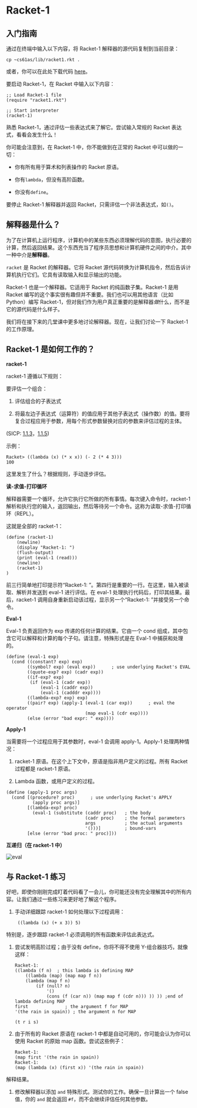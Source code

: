 # Racket-1

## 入门指南

通过在终端中输入以下内容，将 Racket-1 解释器的源代码复制到当前目录：

```
cp ~cs61as/lib/racket1.rkt . 
```

或者，你可以在此处下载代码 [here](http://inst.eecs.berkeley.edu/~cs61as/library/racket1.rkt)。

要启动 Racket-1，在 Racket 中输入以下内容：

```
;; Load Racket-1 file
(require "racket1.rkt")

;; Start interpreter
(racket-1) 
```

熟悉 Racket-1，通过评估一些表达式来了解它。尝试输入常规的 Racket 表达式，看看会发生什么！

你可能会注意到，在 Racket-1 中，你不能做到在正常的 Racket 中可以做的一切：

+   你有所有用于算术和列表操作的 Racket 原语。

+   你有`lambda`，但没有高阶函数。

+   你没有`define`。

要停止 Racket-1 解释器并返回 Racket，只需评估一个非法表达式，如`()`。

## 解释器是什么？

为了在计算机上运行程序，计算机中的某些东西必须理解代码的意图，执行必要的计算，然后返回结果。这个东西充当了程序员思想和计算机硬件之间的中介。其中一种中介是**解释器**。

`racket` 是 Racket 的解释器。它将 Racket 源代码转换为计算机指令，然后告诉计算机执行它们。它具有读取输入和显示输出的功能。

Racket-1 也是一个解释器。它适用于 Racket 的纯函数子集。Racket-1 是用 Racket 编写的这个事实很有趣但并不重要。我们也可以用其他语言（比如 Python）编写 Racket-1，但对我们作为用户真正重要的是解释器*做*什么，而不是它的源代码是什么样子。

我们将在接下来的几堂课中更多地讨论解释器。现在，让我们讨论一下 Racket-1 的工作原理。

## Racket-1 是如何工作的？

**racket-1**

racket-1 遵循以下规则：

要评估一个组合：

1.  评估组合的子表达式

1.  将最左边子表达式（运算符）的值应用于其他子表达式（操作数）的值。要将复合过程应用于参数，用每个形式参数替换对应的参数来评估过程的主体。

(SICP: [1.1.3](http://mitpress.mit.edu/sicp/full-text/book/book-Z-H-10.html#%_sec_1.1.3)，[1.1.5](http://mitpress.mit.edu/sicp/full-text/book/book-Z-H-10.html#%_sec_1.1.5))

示例：

```
Racket> ((lambda (x) (* x x)) (- 2 (* 4 3)))
100 
```

这里发生了什么？根据规则，手动逐步评估。

**读-求值-打印循环**

解释器需要一个循环，允许它执行它所做的所有事情。每次键入命令时，racket-1 解析和执行您的输入，返回输出，然后等待另一个命令。这称为读取-求值-打印循环（REPL）。

这就是全部的 racket-1：

```
(define (racket-1)
    (newline)
    (display "Racket-1: ")
    (flush-output)
    (print (eval-1 (read)))
    (newline)
    (racket-1)
) 
```

前三行简单地打印提示符“Racket-1: ”。第四行是重要的一行。在这里，输入被读取、解析并发送到 eval-1 进行评估。在 eval-1 处理执行代码后，打印其结果。最后，racket-1 调用自身重新启动该过程，显示另一个“Racket-1: ”并接受另一个命令。

**Eval-1**

Eval-1 负责返回作为 exp 传递的任何计算的结果。它由一个 cond 组成，其中包含它可以解释和计算的每个子句。请注意，特殊形式是在 Eval-1 中捕获和处理的。

```
(define (eval-1 exp)
  (cond ((constant? exp) exp)
        ((symbol? exp) (eval exp))      ; use underlying Racket's EVAL
        ((quote-exp? exp) (cadr exp))
        ((if-exp? exp)
         (if (eval-1 (cadr exp))
             (eval-1 (caddr exp))
             (eval-1 (cadddr exp))))
        ((lambda-exp? exp) exp)
        ((pair? exp) (apply-1 (eval-1 (car exp))      ; eval the operator
                              (map eval-1 (cdr exp))))
        (else (error "bad expr: " exp)))) 
```

**Apply-1**

当需要将一个过程应用于其参数时，eval-1 会调用 apply-1。Apply-1 处理两种情况：

1.  racket-1 原语。在这个上下文中，原语是指非用户定义的过程。所有 Racket 过程都是 racket-1 原语。

1.  Lambda 函数，或用户定义的过程。

```
(define (apply-1 proc args)
  (cond [(procedure? proc)      ; use underlying Racket's APPLY
          (apply proc args)]
        [(lambda-exp? proc)
          (eval-1 (substitute (caddr proc)   ; the body
                              (cadr proc)    ; the formal parameters
                              args           ; the actual arguments
                              '()))]         ; bound-vars
        [else (error "bad proc: " proc)])) 
```

**互递归（在 racket-1 中）**

![eval](/static/eval.png)

## 与 Racket-1 练习

好吧，即使你刚刚完成盯着代码看了一会儿，你可能还没有完全理解其中的所有内容。让我们通过一些练习来更好地了解这个程序。

1.  手动详细跟踪 racket-1 如何处理以下过程调用：

    ```
     ((lambda (x) (+ x 3)) 5) 
    ```

特别是，逐步跟踪 racket-1 必须调用的所有函数来评估此表达式。

1.  尝试发明高阶过程；由于没有 define，你将不得不使用 Y-组合器技巧，就像这样：

    ```
    Racket-1: 
    ((lambda (f n)  ; this lambda is defining MAP 
        ((lambda (map) (map map f n)) 
        (lambda (map f n) 
            (if (null? n) 
                '() 
                (cons (f (car n)) (map map f (cdr n))) )) )) ;end of lambda defining MAP 
    first              ; the argument f for MAP
    '(the rain in spain)) ; the argument n for MAP

    (t r i s) 
    ```

1.  由于所有的 Racket 原语在 racket-1 中都是自动可用的，你可能会认为你可以使用 Racket 的原始 map 函数。尝试这些例子：

    ```
    Racket-1: 
    (map first '(the rain in spain)) 
    Racket-1: 
    (map (lambda (x) (first x)) '(the rain in spain)) 
    ```

解释结果。

1.  修改解释器以添加 `and` 特殊形式。测试你的工作。确保一旦计算出一个 false 值，你的 `and` 就会返回 `#f`，而不会继续评估任何其他参数。
